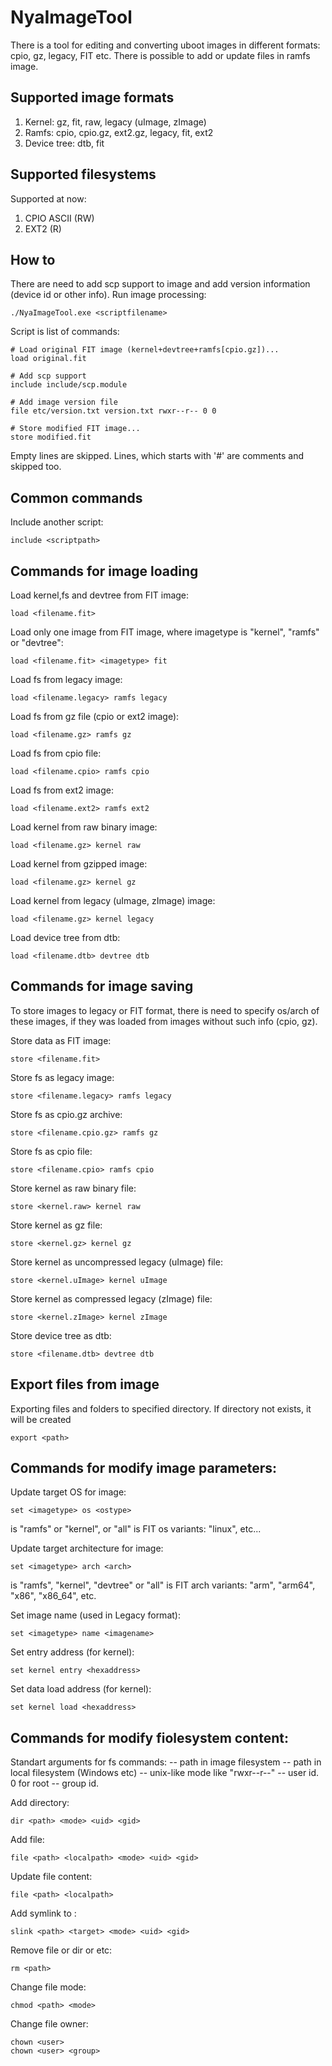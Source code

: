 # NyaImageTool

There is a tool for editing and converting uboot images in different formats: cpio, gz, legacy, FIT etc.
There is possible to add or update files in ramfs image.

## Supported image formats
1. Kernel: gz, fit, raw, legacy (uImage, zImage)
2. Ramfs: cpio, cpio.gz, ext2.gz, legacy, fit, ext2
3. Device tree: dtb, fit

## Supported filesystems

Supported at now:
1. CPIO ASCII (RW)
2. EXT2 (R)

## How to
There are need to add scp support to image and add version information (device id or other info).
Run image processing:
```
./NyaImageTool.exe <scriptfilename>
```

Script is list of commands:
```
# Load original FIT image (kernel+devtree+ramfs[cpio.gz])...
load original.fit

# Add scp support
include include/scp.module

# Add image version file
file etc/version.txt version.txt rwxr--r-- 0 0

# Store modified FIT image...
store modified.fit
```
Empty lines are skipped. Lines, which starts with '#' are comments and skipped too.

## Common commands
Include another script:
```
include <scriptpath>
```

## Commands for image loading
Load kernel,fs and devtree from FIT image:
```
load <filename.fit>
```
Load only one image from FIT image, where imagetype is "kernel", "ramfs" or "devtree":
```
load <filename.fit> <imagetype> fit
```
Load fs from legacy image:
```
load <filename.legacy> ramfs legacy
```
Load fs from gz file (cpio or ext2 image):
```
load <filename.gz> ramfs gz
```
Load fs from cpio file:
```
load <filename.cpio> ramfs cpio
```
Load fs from ext2 image:
```
load <filename.ext2> ramfs ext2
```
Load kernel from raw binary image:
```
load <filename.gz> kernel raw
```
Load kernel from gzipped image:
```
load <filename.gz> kernel gz
```
Load kernel from legacy (uImage, zImage) image:
```
load <filename.gz> kernel legacy
```
Load device tree from dtb:
```
load <filename.dtb> devtree dtb
```
## Commands for image saving
To store images to legacy or FIT format, there is need to specify os/arch of these images, if they was loaded from images without such info (cpio, gz). 

Store data as FIT image:
```
store <filename.fit>
```
Store fs as legacy image:
```
store <filename.legacy> ramfs legacy
```
Store fs as cpio.gz archive:
```
store <filename.cpio.gz> ramfs gz
```
Store fs as cpio file:
```
store <filename.cpio> ramfs cpio
```
Store kernel as raw binary file:
```
store <kernel.raw> kernel raw
```
Store kernel as gz file:
```
store <kernel.gz> kernel gz
```
Store kernel as uncompressed legacy (uImage) file:
```
store <kernel.uImage> kernel uImage
```
Store kernel as compressed legacy (zImage) file:
```
store <kernel.zImage> kernel zImage
```
Store device tree as dtb:
```
store <filename.dtb> devtree dtb
```

## Export files from image
Exporting files and folders to specified directory. If directory not exists, it will be created 
```
export <path>
```

## Commands for modify image parameters:
Update target OS for image:
```
set <imagetype> os <ostype>
```
<imagetype> is "ramfs" or "kernel", or "all"
<ostype> is FIT os variants: "linux", etc...

Update target architecture for image:
```
set <imagetype> arch <arch>
```
<imagetype> is "ramfs", "kernel", "devtree" or "all"
<arch> is FIT arch variants: "arm", "arm64", "x86", "x86_64", etc.

Set image name (used in Legacy format):
```
set <imagetype> name <imagename>
```

Set entry address (for kernel):
```
set kernel entry <hexaddress>
```

Set data load address (for kernel):
```
set kernel load <hexaddress>
```

## Commands for modify fiolesystem content:
Standart arguments for fs commands:
<path> -- path in image filesystem
<localpath> -- path in local filesystem (Windows etc)
<mode> -- unix-like mode like "rwxr--r--"
<user> -- user id. 0 for root
<group> -- group id. 

Add directory:
```
dir <path> <mode> <uid> <gid>
```

Add file:
```
file <path> <localpath> <mode> <uid> <gid>
```

Update file content:
```
file <path> <localpath>
```

Add symlink to <target>:
```
slink <path> <target> <mode> <uid> <gid>
```

Remove file or dir or etc:
```
rm <path>
```

Change file mode:
```
chmod <path> <mode>
```

Change file owner:
```
chown <user>
chown <user> <group>
```